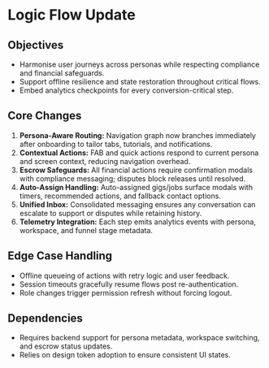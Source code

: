 # Logic Flow Update

## Objectives
- Harmonise user journeys across personas while respecting compliance and financial safeguards.
- Support offline resilience and state restoration throughout critical flows.
- Embed analytics checkpoints for every conversion-critical step.

## Core Changes
1. **Persona-Aware Routing:** Navigation graph now branches immediately after onboarding to tailor tabs, tutorials, and notifications.
2. **Contextual Actions:** FAB and quick actions respond to current persona and screen context, reducing navigation overhead.
3. **Escrow Safeguards:** All financial actions require confirmation modals with compliance messaging; disputes block releases until resolved.
4. **Auto-Assign Handling:** Auto-assigned gigs/jobs surface modals with timers, recommended actions, and fallback contact options.
5. **Unified Inbox:** Consolidated messaging ensures any conversation can escalate to support or disputes while retaining history.
6. **Telemetry Integration:** Each step emits analytics events with persona, workspace, and funnel stage metadata.

## Edge Case Handling
- Offline queueing of actions with retry logic and user feedback.
- Session timeouts gracefully resume flows post re-authentication.
- Role changes trigger permission refresh without forcing logout.

## Dependencies
- Requires backend support for persona metadata, workspace switching, and escrow status updates.
- Relies on design token adoption to ensure consistent UI states.
